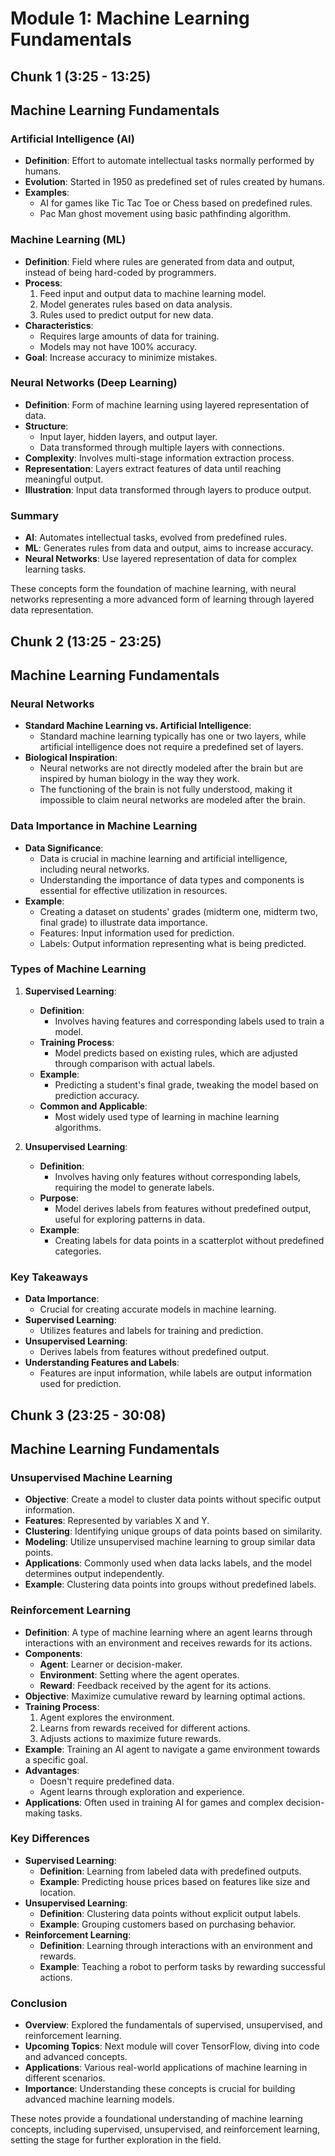 # Module 1: Machine Learning Fundamentals


## Chunk 1 (3:25 - 13:25)

## Machine Learning Fundamentals

### Artificial Intelligence (AI)
- **Definition**: Effort to automate intellectual tasks normally performed by humans.
- **Evolution**: Started in 1950 as predefined set of rules created by humans.
- **Examples**:
  - AI for games like Tic Tac Toe or Chess based on predefined rules.
  - Pac Man ghost movement using basic pathfinding algorithm.

### Machine Learning (ML)
- **Definition**: Field where rules are generated from data and output, instead of being hard-coded by programmers.
- **Process**:
  1. Feed input and output data to machine learning model.
  2. Model generates rules based on data analysis.
  3. Rules used to predict output for new data.
- **Characteristics**:
  - Requires large amounts of data for training.
  - Models may not have 100% accuracy.
- **Goal**: Increase accuracy to minimize mistakes.

### Neural Networks (Deep Learning)
- **Definition**: Form of machine learning using layered representation of data.
- **Structure**:
  - Input layer, hidden layers, and output layer.
  - Data transformed through multiple layers with connections.
- **Complexity**: Involves multi-stage information extraction process.
- **Representation**: Layers extract features of data until reaching meaningful output.
- **Illustration**: Input data transformed through layers to produce output.

### Summary
- **AI**: Automates intellectual tasks, evolved from predefined rules.
- **ML**: Generates rules from data and output, aims to increase accuracy.
- **Neural Networks**: Use layered representation of data for complex learning tasks.

These concepts form the foundation of machine learning, with neural networks representing a more advanced form of learning through layered data representation.


## Chunk 2 (13:25 - 23:25)

## Machine Learning Fundamentals

### Neural Networks
- **Standard Machine Learning vs. Artificial Intelligence**: 
    - Standard machine learning typically has one or two layers, while artificial intelligence does not require a predefined set of layers.
- **Biological Inspiration**:
    - Neural networks are not directly modeled after the brain but are inspired by human biology in the way they work.
    - The functioning of the brain is not fully understood, making it impossible to claim neural networks are modeled after the brain.

### Data Importance in Machine Learning
- **Data Significance**:
    - Data is crucial in machine learning and artificial intelligence, including neural networks.
    - Understanding the importance of data types and components is essential for effective utilization in resources.
- **Example**:
    - Creating a dataset on students' grades (midterm one, midterm two, final grade) to illustrate data importance.
    - Features: Input information used for prediction.
    - Labels: Output information representing what is being predicted.

### Types of Machine Learning
1. **Supervised Learning**:
    - **Definition**: 
        - Involves having features and corresponding labels used to train a model.
    - **Training Process**:
        - Model predicts based on existing rules, which are adjusted through comparison with actual labels.
    - **Example**:
        - Predicting a student's final grade, tweaking the model based on prediction accuracy.
    - **Common and Applicable**:
        - Most widely used type of learning in machine learning algorithms.

2. **Unsupervised Learning**:
    - **Definition**:
        - Involves having only features without corresponding labels, requiring the model to generate labels.
    - **Purpose**:
        - Model derives labels from features without predefined output, useful for exploring patterns in data.
    - **Example**:
        - Creating labels for data points in a scatterplot without predefined categories.

### Key Takeaways
- **Data Importance**:
    - Crucial for creating accurate models in machine learning.
- **Supervised Learning**:
    - Utilizes features and labels for training and prediction.
- **Unsupervised Learning**:
    - Derives labels from features without predefined output.
- **Understanding Features and Labels**:
    - Features are input information, while labels are output information used for prediction.


## Chunk 3 (23:25 - 30:08)

## Machine Learning Fundamentals

### Unsupervised Machine Learning
- **Objective**: Create a model to cluster data points without specific output information.
- **Features**: Represented by variables X and Y.
- **Clustering**: Identifying unique groups of data points based on similarity.
- **Modeling**: Utilize unsupervised machine learning to group similar data points.
- **Applications**: Commonly used when data lacks labels, and the model determines output independently.
- **Example**: Clustering data points into groups without predefined labels.

### Reinforcement Learning
- **Definition**: A type of machine learning where an agent learns through interactions with an environment and receives rewards for its actions.
- **Components**:
  - **Agent**: Learner or decision-maker.
  - **Environment**: Setting where the agent operates.
  - **Reward**: Feedback received by the agent for its actions.
- **Objective**: Maximize cumulative reward by learning optimal actions.
- **Training Process**:
  1. Agent explores the environment.
  2. Learns from rewards received for different actions.
  3. Adjusts actions to maximize future rewards.
- **Example**: Training an AI agent to navigate a game environment towards a specific goal.
- **Advantages**:
  - Doesn't require predefined data.
  - Agent learns through exploration and experience.
- **Applications**: Often used in training AI for games and complex decision-making tasks.

### Key Differences
- **Supervised Learning**:
  - **Definition**: Learning from labeled data with predefined outputs.
  - **Example**: Predicting house prices based on features like size and location.
- **Unsupervised Learning**:
  - **Definition**: Clustering data points without explicit output labels.
  - **Example**: Grouping customers based on purchasing behavior.
- **Reinforcement Learning**:
  - **Definition**: Learning through interactions with an environment and rewards.
  - **Example**: Teaching a robot to perform tasks by rewarding successful actions.

### Conclusion
- **Overview**: Explored the fundamentals of supervised, unsupervised, and reinforcement learning.
- **Upcoming Topics**: Next module will cover TensorFlow, diving into code and advanced concepts.
- **Applications**: Various real-world applications of machine learning in different scenarios.
- **Importance**: Understanding these concepts is crucial for building advanced machine learning models.

These notes provide a foundational understanding of machine learning concepts, including supervised, unsupervised, and reinforcement learning, setting the stage for further exploration in the field.
